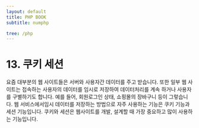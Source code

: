```yaml
---
layout: default
title: PHP BOOK
subtitle: numphp

tree: /php
---
```


# 13. 쿠키 세션

요즘 대부분의 웹 사이트들은 서버와 사용자간 데이터를 주고 받습니다. 또한 일부 웹 사이트는 접속하는 사용자의 데이터를 임시로 저장하여 데이터처리를 계속 하거나 사용자를 구별하기도 합니다. 예를 들어, 회원로그인 상태, 쇼핑몰의 장바구니 등이 그렇습니다. 웹 서비스에서임시 데이터를 저장하는 방법으로 자주 사용하는 기능은 쿠키 기능과 세션 기능입니다. 쿠키와 세션은 웹사이트를 개발, 설계할 때 가장 중요하고 많이 사용하는 기능입니다.